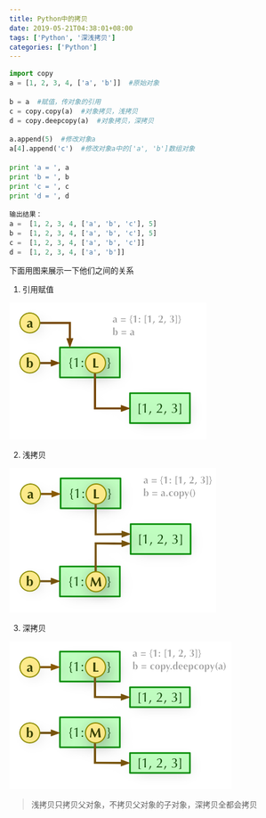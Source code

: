 ```yaml
---
title: Python中的拷贝
date: 2019-05-21T04:38:01+08:00
tags: ['Python', '深浅拷贝']
categories: ['Python']
---
```


```Python
import copy
a = [1, 2, 3, 4, ['a', 'b']]  #原始对象

b = a  #赋值，传对象的引用
c = copy.copy(a)  #对象拷贝，浅拷贝
d = copy.deepcopy(a)  #对象拷贝，深拷贝

a.append(5)  #修改对象a
a[4].append('c')  #修改对象a中的['a', 'b']数组对象

print 'a = ', a
print 'b = ', b
print 'c = ', c
print 'd = ', d

输出结果：
a =  [1, 2, 3, 4, ['a', 'b', 'c'], 5]
b =  [1, 2, 3, 4, ['a', 'b', 'c'], 5]
c =  [1, 2, 3, 4, ['a', 'b', 'c']]
d =  [1, 2, 3, 4, ['a', 'b']]
```

下面用图来展示一下他们之间的关系

1. 引用赋值

![引用赋值](/images/python_copy/reference_assignment.png)

2. 浅拷贝

![浅拷贝](/images/python_copy/light_copy.png)

3. 深拷贝

![深拷贝](/images/python_copy/deep_copy.png)

> 浅拷贝只拷贝父对象，不拷贝父对象的子对象，深拷贝全都会拷贝